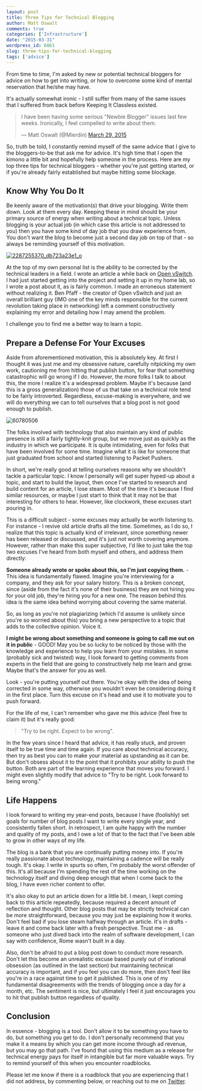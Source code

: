 ```yaml
---
layout: post
title: Three Tips for Technical Blogging
author: Matt Oswalt
comments: true
categories: ['Infrastructure']
date: "2015-03-31"
wordpress_id: 6061
slug: three-tips-for-technical-blogging
tags: ['advice']
---
```



From time to time, I'm asked by new or potential technical bloggers for advice on how to get into writing, or how to overcome some kind of mental reservation that he/she may have.

It's actually somewhat ironic - I still suffer from many of the same issues that I suffered from back before Keeping It Classless existed.

<blockquote class="twitter-tweet" lang="en"><p lang="en" dir="ltr">I have been having some serious &quot;Newbie Blogger&quot; issues last few weeks. Ironically, I feel compelled to write about them.</p>&mdash; Matt Oswalt (@Mierdin) <a href="https://twitter.com/Mierdin/status/582311537928323072">March 29, 2015</a></blockquote>
<script async src="//platform.twitter.com/widgets.js" charset="utf-8"></script>

So, truth be told, I constantly remind myself of the same advice that I give to the bloggers-to-be that ask me for advice. It's high time that I open the kimono a little bit and hopefully help someone in the process. Here are my top three tips for technical bloggers - whether you're just getting started, or if you're already fairly established but maybe hitting some blockage.

## Know Why You Do It

Be keenly aware of the motivation(s) that drive your blogging. Write them down. Look at them every day. Keeping these in mind should be your primary source of energy when writing about a technical topic. Unless blogging is your actual job (in which case this article is not addressed to you) then you have some kind of day job that you draw experience from. You don't want the blog to become just a second day job on top of that - so always be reminding yourself of this motivation.

[![2287255370_db723a23e1_o](/assets/2015/03/2287255370_db723a23e1_o.jpg)](/assets/2015/03/2287255370_db723a23e1_o.jpg)

At the top of my own personal list is the ability to be corrected by the technical leaders in a field. I wrote an article a while back on [Open vSwitch](https://oswalt.dev/2013/10/introduction-to-open-vswitch/). I had just started getting into the project and setting it up in my home lab, so I wrote a post about it, as is fairly common. I made an erroneous statement without realizing it. Ben Pfaff - the creator of Open vSwitch and just an overall brilliant guy (IMO one of the key minds responsible for the current revolution taking place in networking) left a comment constructively explaining my error and detailing how I may amend the problem.

I challenge you to find me a better way to learn a topic.

## Prepare a Defense For Your Excuses

Aside from aforementioned motivation, this is absolutely key. At first I thought it was just me and my obsessive nature, carefully nitpicking my own work, cautioning me from hitting that publish button, for fear that something catastrophic will go wrong if I do. However, the more folks I talk to about this, the more I realize it's a widespread problem. Maybe it's because (and this is a gross generalization) those of us that take on a technical role tend to be fairly introverted. Regardless, excuse-making is everywhere, and we will do everything we can to tell ourselves that a blog post is not good enough to publish.

![60780506](/assets/2015/03/60780506.jpg)

The folks involved with technology that also maintain any kind of public presence is still a fairly tightly-knit group, but we move just as quickly as the industry in which we participate. It is quite intimidating, even for folks that have been involved for some time. Imagine what it is like for someone that just graduated from school and started listening to Packet Pushers.

In short, we're really good at telling ourselves reasons why we shouldn't tackle a particular topic. I know I personally will get super hyped-up about a topic, and start to build the layout, then once I've started to research and build content for an article, I lose steam. Most of the time it's because I find similar resources, or maybe I just start to think that it may not be that interesting for others to hear. However, like clockwork, these excuses start pouring in.

This is a difficult subject - some excuses may actually be worth listening to. For instance - I revive old article drafts all the time. Sometimes, as I do so, I realize that this topic is actually kind of irrelevant, since something newer has been released or discussed, and it's just not worth covering anymore. However, rather than make this super subjective, I'd like to just take the top two excuses I've heard from both myself and others, and address them directly:

**Someone already wrote or spoke about this, so I'm just copying them.** - This idea is fundamentally flawed. Imagine you're interviewing for a company, and they ask for your salary history. This is a broken concept, since (aside from the fact it's none of their business) they are not hiring you for your old job, they're hiring you for a new one. The reason behind this idea is the same idea behind worrying about covering the same material.

So, as long as you're not plagiarizing (which I'd assume is unlikely since you're so worried about this) you bring a new perspective to a topic that adds to the collective opinion. Voice it.

**I might be wrong about something and someone is going to call me out on it in public** - GOOD! May you be so lucky to be noticed by those with the knowledge and experience to help you learn from your mistakes. In some (probably sick and twisted) way, I look forward to getting comments from experts in the field that are going to constructively help me learn and grow. Maybe that's the answer for you as well.

Look - you're putting yourself out there. You're okay with the idea of being corrected in some way, otherwise you wouldn't even be considering doing it in the first place. Turn this excuse on it's head and use it to motivate you to push forward.

For the life of me, I can't remember who gave me this advice (feel free to claim it) but it's really good:

> "Try to be right. Expect to be wrong".

In the few years since I heard that advice, it has really stuck, and proven itself to be true time and time again. If you care about technical accuracy, then try as best you can to make your material as upstanding as it can be. But don't obsess about it to the point that it prohibits your ability to push the button. Both are part of the learning experience that moves you forward. I might even slightly modify that advice to "Try to be right. Look forward to being wrong."

## Life Happens

I look forward to writing my year-end posts, because I have (foolishly) set goals for number of blog posts I want to write every single year, and consistently fallen short. In retrospect, I am quite happy with the number and quality of my posts, and I owe a lot of that to the fact that I've been able to grow in other ways of my life.

The blog is a bank that you are continually putting money into. If you're really passionate about technology, maintaining a cadence will be really tough. It's okay. I write in spurts so often, I'm probably the worst offender of this. It's all because I'm spending the rest of the time working on the technology itself and diving deep enough that when I come back to the blog, I have even richer content to offer.

It's also okay to put an article down for a little bit. I mean, I kept coming back to this article repeatedly, because required a decent amount of reflection and thought. Other blog posts that may be strictly technical can be more straightforward, because you may just be explaining how it works. Don't feel bad if you lose steam halfway through an article. It's in drafts - leave it and come back later with a fresh perspective. Trust me - as someone who just dived back into the realm of software development, I can say with confidence, Rome wasn't built in a day.

Also, don't be afraid to put a blog post down to conduct more research. Don't let this become an unrealistic excuse based purely out of irrational obsession (as outlined in the last section) but maintaining technical accuracy is important, and if you feel you can do more, then don't feel like you're in a race against time to get it published. This is one of my fundamental disagreements with the trends of blogging once a day for a month, etc. The sentiment is nice, but ultimately I feel it just encourages you to hit that publish button regardless of quality.

## Conclusion

In essence - blogging is a tool. Don't allow it to be something you have to do, but something you get to do. I don't personally recommend that you make it a means by which you can get more income through ad revenue, but you may go that path. I've found that using this medium as a release for technical energy pays for itself in intangible but far more valuable ways. Try to remind yourself of this when you encounter roadblocks.

Please let me know if there is a roadblock that you are experiencing that I did not address, by commenting below, or reaching out to me on [Twitter](https://twitter.com/mierdin).
